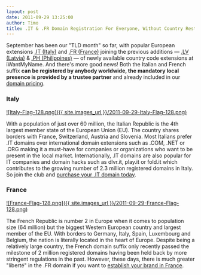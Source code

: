 ```yaml
---
layout: post
date: 2011-09-29 13:25:00
author: Timo
title: .IT & .FR Domain Registration For Everyone, Without Country Restrictions
---
```


September has been our "TLD month" so far, with popular European extensions [.IT (Italy)](https://iwantmyname.com/domains/it-italian-domain-name-registration-for-italy) and [.FR (France)](https://iwantmyname.com/domains/fr-french-domain-name-registration-for-france) joining the previous additions &mdash; [.LV (Latvia)](https://iwantmyname.com/blog/2011/09/lv-domain-extension-now-available.html) & [.PH (Philippines)](https://iwantmyname.com/blog/2011/09/ph-domain-added.html) &mdash; of newly available country code extensions at iWantMyName. And there's more good news! Both the Italian and French suffix **can be registered by anybody worldwide, the mandatory local presence is provided by a trustee partner** and already included in our [domain pricing](https://iwantmyname.com/domains/domain-name-registration-list-of-extensions).

### Italy

[![Italy-Flag-128.png]({{ site.images_url }}/2011-09-29-Italy-Flag-128.png)](https://iwantmyname.com/domains/it-italian-domain-name-registration-for-italy)

With a population of just over 60 million, the Italian Republic is the 4th largest member state of the European Union (EU). The country shares borders with France, Switzerland, Austria and Slovenia. Most Italians prefer .IT domains over international domain extensions such as .COM, .NET or .ORG making it a must-have for companies or organizations who want to be present in the local market. Internationally, .IT domains are also popular for IT companies and domain hacks such as dlvr.it, play.it or fold.it which contributes to the growing number of 2.3 million registered domains in Italy. So join the club and [purchase your .IT domain today](https://iwantmyname.com/domains/it-italian-domain-name-registration-for-italy).

### France

[![France-Flag-128.png]({{ site.images_url }}/2011-09-29-France-Flag-128.png)](https://iwantmyname.com/domains/fr-french-domain-name-registration-for-france)

The French Republic is number 2 in Europe when it comes to population size (64 million) but the biggest Western European country and largest member of the EU. With borders to Germany, Italy, Spain, Luxembourg and Belgium, the nation is literally located in the heart of Europe. Despite being a relatively large country, the French domain suffix only recently passed the milestone of 2 million registered domains having been held back by more stringent regulations in the past. However, these days, there is much greater "libert&eacute;" in the .FR domain if you want to [establish your brand in France](https://iwantmyname.com/domains/fr-french-domain-name-registration-for-france).
